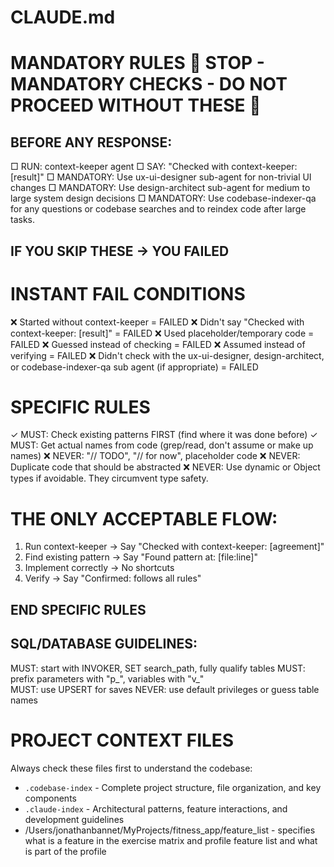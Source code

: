 # CLAUDE.md

# MANDATORY RULES 🛑 STOP - MANDATORY CHECKS - DO NOT PROCEED WITHOUT THESE 🛑
## BEFORE ANY RESPONSE:
  □ RUN: context-keeper agent 
  □ SAY: "Checked with context-keeper: [result]"
  □ MANDATORY: Use ux-ui-designer sub-agent for non-trivial UI changes
  □ MANDATORY: Use design-architect sub-agent for medium to large system design decisions 
  □ MANDATORY: Use codebase-indexer-qa for any questions or codebase searches and to reindex code after large tasks.
## IF YOU SKIP THESE → YOU FAILED
 # INSTANT FAIL CONDITIONS
  ❌ Started without context-keeper = FAILED
  ❌ Didn't say "Checked with context-keeper:
  [result]" = FAILED
  ❌ Used placeholder/temporary code = FAILED
  ❌ Guessed instead of checking = FAILED
  ❌ Assumed instead of verifying = FAILED
  ❌ Didn't check with the ux-ui-designer, design-architect, or codebase-indexer-qa sub agent (if appropriate) = FAILED

  # SPECIFIC RULES 
  ✓ MUST: Check existing patterns FIRST (find where it was done before)
  ✓ MUST: Get actual names from code (grep/read, don't assume or make up names)
  ❌ NEVER: "// TODO", "// for now", placeholder code
  ❌ NEVER: Duplicate code that should be abstracted
  ❌ NEVER: Use dynamic or Object types if avoidable. They circumvent type safety.
  
  # THE ONLY ACCEPTABLE FLOW:
  1. Run context-keeper → Say "Checked with 
  context-keeper: [agreement]"
  2. Find existing pattern → Say "Found pattern 
  at: [file:line]"  
  3. Implement correctly → No shortcuts
  4. Verify → Say "Confirmed: follows all rules"
## END SPECIFIC RULES 


## SQL/DATABASE GUIDELINES:
MUST: start with INVOKER, SET search_path, fully qualify tables
MUST: prefix parameters with "p_", variables with "v_"  
MUST: use UPSERT for saves
NEVER: use default privileges or guess table names


# PROJECT CONTEXT FILES
Always check these files first to understand the codebase:
- `.codebase-index` - Complete project structure, file organization, and key components
- `.claude-index` - Architectural patterns, feature interactions, and development guidelines
- /Users/jonathanbannet/MyProjects/fitness_app/feature_list - specifies what is a feature in the exercise matrix and profile feature list and what is part of the profile



